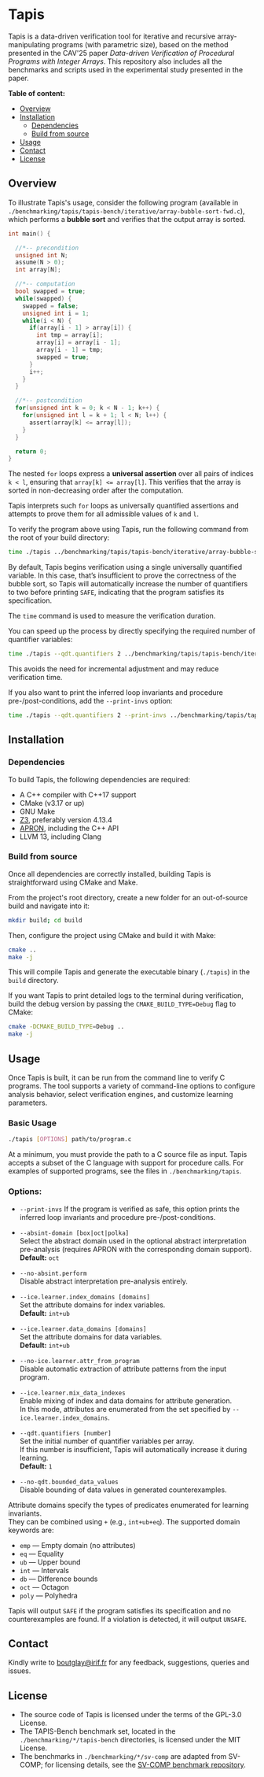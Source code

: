 # Tapis
Tapis is a data-driven verification tool for iterative and recursive array-manipulating programs (with parametric size), based on the method presented in the CAV'25 paper _Data-driven Verification of Procedural Programs with Integer Arrays_.
This repository also includes all the benchmarks and scripts used in the experimental study presented in the paper.

<ARTIFACT LINK>

**Table of content:**
 - [Overview](#overview)
 - [Installation](#installation)
   - [Dependencies](#dependencies)
   - [Build from source](#build)
 - [Usage](#usage)
 - [Contact](#contact)
 - [License](#license)

<a id="overview"></a>
## Overview

To illustrate Tapis's usage, consider the following program (available in `./benchmarking/tapis/tapis-bench/iterative/array-bubble-sort-fwd.c`), which performs a **bubble sort** and verifies that the output array is sorted.

```c
int main() {

  //*-- precondition
  unsigned int N;
  assume(N > 0);
  int array[N];

  //*-- computation
  bool swapped = true;
  while(swapped) {
    swapped = false;
    unsigned int i = 1;
    while(i < N) {
      if(array[i - 1] > array[i]) {
        int tmp = array[i];
        array[i] = array[i - 1];
        array[i - 1] = tmp;
        swapped = true;
      }
      i++;
    }
  }

  //*-- postcondition
  for(unsigned int k = 0; k < N - 1; k++) {
    for(unsigned int l = k + 1; l < N; l++) {
      assert(array[k] <= array[l]);
    }
  }

  return 0;
}
```

The nested `for` loops express a **universal assertion** over all pairs of indices `k < l`, ensuring that `array[k] <= array[l]`. This verifies that the array is sorted in non-decreasing order after the computation.

Tapis interprets such `for` loops as universally quantified assertions and attempts to prove them for all admissible values of `k` and `l`.

To verify the program above using Tapis, run the following command from the root of your build directory:

```bash
time ./tapis ../benchmarking/tapis/tapis-bench/iterative/array-bubble-sort-fwd.c
```

By default, Tapis begins verification using a single universally quantified variable. In this case, that’s insufficient to prove the correctness of the bubble sort, so Tapis will automatically increase the number of quantifiers to two before printing `SAFE`, indicating that the program satisfies its specification.

The `time` command is used to measure the verification duration.

You can speed up the process by directly specifying the required number of quantifier variables:

```bash
time ./tapis --qdt.quantifiers 2 ../benchmarking/tapis/tapis-bench/iterative/array-bubble-sort-fwd.c
```

This avoids the need for incremental adjustment and may reduce verification time.

If you also want to print the inferred loop invariants and procedure pre-/post-conditions, add the `--print-invs` option:

```bash
time ./tapis --qdt.quantifiers 2 --print-invs ../benchmarking/tapis/tapis-bench/iterative/array-bubble-sort-fwd.c
```


<a id="installation"></a>
## Installation

<a id="dependencies"></a>
### Dependencies
To build Tapis, the following dependencies are required:

- A C++ compiler with C++17 support
- CMake (v3.17 or up)
- GNU Make
- [Z3](https://github.com/Z3Prover/z3/releases/tag/z3-4.13.4), preferably version 4.13.4  
- [APRON](https://github.com/antoinemine/apron), including the C++ API  
- LLVM 13, including Clang

<a id="build"></a>
### Build from source
Once all dependencies are correctly installed, building Tapis is straightforward using CMake and Make.

From the project's root directory, create a new folder for an out-of-source build and navigate into it:

```bash
mkdir build; cd build
```
Then, configure the project using CMake and build it with Make:

```bash
cmake ..
make -j
```

This will compile Tapis and generate the executable binary (`./tapis`) in the `build` directory.

If you want Tapis to print detailed logs to the terminal during verification, build the debug version by passing the `CMAKE_BUILD_TYPE=Debug` flag to CMake:

```bash
cmake -DCMAKE_BUILD_TYPE=Debug ..
make -j
```


<a id="usage"></a>
## Usage

Once Tapis is built, it can be run from the command line to verify C programs. The tool supports a variety of command-line options to configure analysis behavior, select verification engines, and customize learning parameters.

### Basic Usage

```bash
./tapis [OPTIONS] path/to/program.c
```

At a minimum, you must provide the path to a C source file as input.
Tapis accepts a subset of the C language with support for procedure calls. For examples of supported programs, see the files in `./benchmarking/tapis`.

### Options:

- `--print-invs`
  If the program is verified as safe, this option prints the inferred loop invariants and procedure pre-/post-conditions.

- `--absint-domain [box|oct|polka]`  
  Select the abstract domain used in the optional abstract interpretation pre-analysis (requires APRON with the corresponding domain support).  
  **Default:** `oct`

- `--no-absint.perform`  
  Disable abstract interpretation pre-analysis entirely.

- `--ice.learner.index_domains [domains]`  
  Set the attribute domains for index variables.  
  **Default:** `int+ub`

- `--ice.learner.data_domains [domains]`  
  Set the attribute domains for data variables.  
  **Default:** `int+ub`

- `--no-ice.learner.attr_from_program`  
  Disable automatic extraction of attribute patterns from the input program.

- `--ice.learner.mix_data_indexes`  
  Enable mixing of index and data domains for attribute generation.  
  In this mode, attributes are enumerated from the set specified by `--ice.learner.index_domains`.

- `--qdt.quantifiers [number]`  
  Set the initial number of quantifier variables per array.  
  If this number is insufficient, Tapis will automatically increase it during learning.  
  **Default:** `1`

- `--no-qdt.bounded_data_values`  
  Disable bounding of data values in generated counterexamples.

Attribute domains specify the types of predicates enumerated for learning invariants.  
They can be combined using `+` (e.g., `int+ub+eq`). The supported domain keywords are:

- `emp` — Empty domain (no attributes)  
- `eq` — Equality  
- `ub` — Upper bound  
- `int` — Intervals  
- `db` — Difference bounds  
- `oct` — Octagon  
- `poly` — Polyhedra

Tapis will output `SAFE` if the program satisfies its specification and no counterexamples are found.
If a violation is detected, it will output `UNSAFE`.


<a id="contact"></a>
## Contact
Kindly write to boutglay@irif.fr for any feedback, suggestions, queries and issues.


<a id="license"></a>
## License
- The source code of Tapis is licensed under the terms of the GPL-3.0 License.  
- The TAPIS-Bench benchmark set, located in the `./benchmarking/*/tapis-bench` directories, is licensed under the MIT License.  
- The benchmarks in `./benchmarking/*/sv-comp` are adapted from SV-COMP; for licensing details, see the [SV-COMP benchmark repository](https://gitlab.com/sosy-lab/benchmarking/sv-benchmarks).
